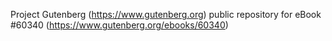 Project Gutenberg (https://www.gutenberg.org) public repository for eBook #60340 (https://www.gutenberg.org/ebooks/60340)
